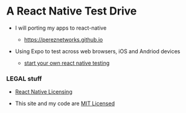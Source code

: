 # A React Native Test Drive

- I will porting my apps to react-native 
    - https://pereznetworks.github.io

- Using Expo to test across web browsers, iOS and Andriod devices 
   - [start your own react native testing](https://reactnative.dev/docs/environment-setup)

### LEGAL stuff
  - [React Native Licensing](https://github.com/facebook/react-native?tab=readme-ov-file#-license) 
  
  - This site and my code are [MIT Licensed](./LICENSE)
